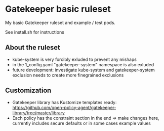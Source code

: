 # Gatekeeper basic ruleset

My basic Gatekeeper ruleset and example / test pods.

See install.sh for instructions

## About the ruleset

* kube-system is very forcibly exluded to prevent any mishaps
* in the 1_config.yaml "gatekeeper-system" namespace is also exluded
* future development: investigate kube-system and gatekeeper-system exclusion needs to create more finegrained exclusions

## Customization

* Gatekeeper library has Kustomize templates ready: https://github.com/open-policy-agent/gatekeeper-library/tree/master/library
* Each policy has the constraint section in the end => make changes here, currently includes secure defaults or in some cases example values
